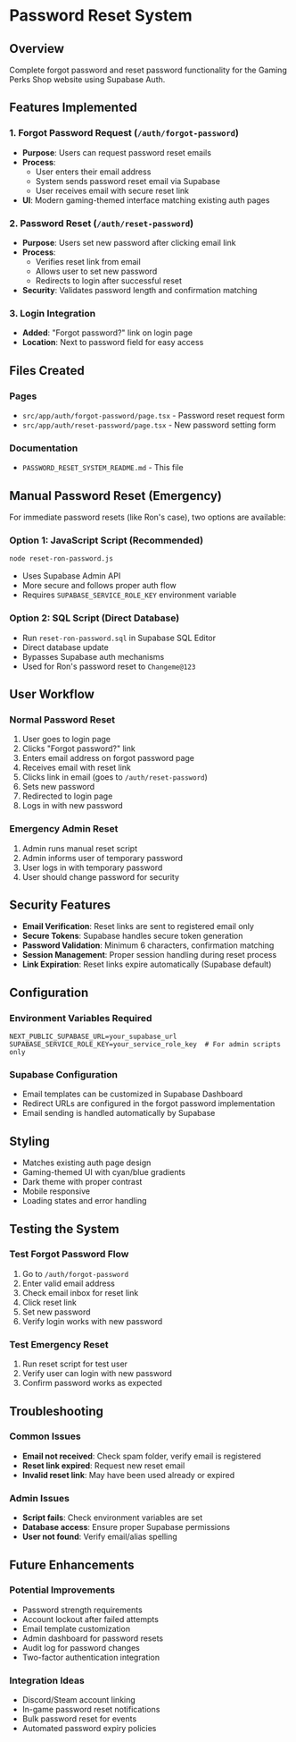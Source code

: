 # Password Reset System

## Overview
Complete forgot password and reset password functionality for the Gaming Perks Shop website using Supabase Auth.

## Features Implemented

### 1. Forgot Password Request (`/auth/forgot-password`)
- **Purpose**: Users can request password reset emails
- **Process**: 
  - User enters their email address
  - System sends password reset email via Supabase
  - User receives email with secure reset link
- **UI**: Modern gaming-themed interface matching existing auth pages

### 2. Password Reset (`/auth/reset-password`)
- **Purpose**: Users set new password after clicking email link
- **Process**:
  - Verifies reset link from email
  - Allows user to set new password
  - Redirects to login after successful reset
- **Security**: Validates password length and confirmation matching

### 3. Login Integration
- **Added**: "Forgot password?" link on login page
- **Location**: Next to password field for easy access

## Files Created

### Pages
- `src/app/auth/forgot-password/page.tsx` - Password reset request form
- `src/app/auth/reset-password/page.tsx` - New password setting form

### Documentation
- `PASSWORD_RESET_SYSTEM_README.md` - This file

## Manual Password Reset (Emergency)

For immediate password resets (like Ron's case), two options are available:

### Option 1: JavaScript Script (Recommended)
```bash
node reset-ron-password.js
```
- Uses Supabase Admin API
- More secure and follows proper auth flow
- Requires `SUPABASE_SERVICE_ROLE_KEY` environment variable

### Option 2: SQL Script (Direct Database)
- Run `reset-ron-password.sql` in Supabase SQL Editor
- Direct database update
- Bypasses Supabase auth mechanisms
- Used for Ron's password reset to `Changeme@123`

## User Workflow

### Normal Password Reset
1. User goes to login page
2. Clicks "Forgot password?" link
3. Enters email address on forgot password page
4. Receives email with reset link
5. Clicks link in email (goes to `/auth/reset-password`)
6. Sets new password
7. Redirected to login page
8. Logs in with new password

### Emergency Admin Reset
1. Admin runs manual reset script
2. Admin informs user of temporary password
3. User logs in with temporary password
4. User should change password for security

## Security Features

- **Email Verification**: Reset links are sent to registered email only
- **Secure Tokens**: Supabase handles secure token generation
- **Password Validation**: Minimum 6 characters, confirmation matching
- **Session Management**: Proper session handling during reset process
- **Link Expiration**: Reset links expire automatically (Supabase default)

## Configuration

### Environment Variables Required
```env
NEXT_PUBLIC_SUPABASE_URL=your_supabase_url
SUPABASE_SERVICE_ROLE_KEY=your_service_role_key  # For admin scripts only
```

### Supabase Configuration
- Email templates can be customized in Supabase Dashboard
- Redirect URLs are configured in the forgot password implementation
- Email sending is handled automatically by Supabase

## Styling
- Matches existing auth page design
- Gaming-themed UI with cyan/blue gradients
- Dark theme with proper contrast
- Mobile responsive
- Loading states and error handling

## Testing the System

### Test Forgot Password Flow
1. Go to `/auth/forgot-password`
2. Enter valid email address
3. Check email inbox for reset link
4. Click reset link
5. Set new password
6. Verify login works with new password

### Test Emergency Reset
1. Run reset script for test user
2. Verify user can login with new password
3. Confirm password works as expected

## Troubleshooting

### Common Issues
- **Email not received**: Check spam folder, verify email is registered
- **Reset link expired**: Request new reset email
- **Invalid reset link**: May have been used already or expired

### Admin Issues
- **Script fails**: Check environment variables are set
- **Database access**: Ensure proper Supabase permissions
- **User not found**: Verify email/alias spelling

## Future Enhancements

### Potential Improvements
- Password strength requirements
- Account lockout after failed attempts
- Email template customization
- Admin dashboard for password resets
- Audit log for password changes
- Two-factor authentication integration

### Integration Ideas
- Discord/Steam account linking
- In-game password reset notifications
- Bulk password reset for events
- Automated password expiry policies 